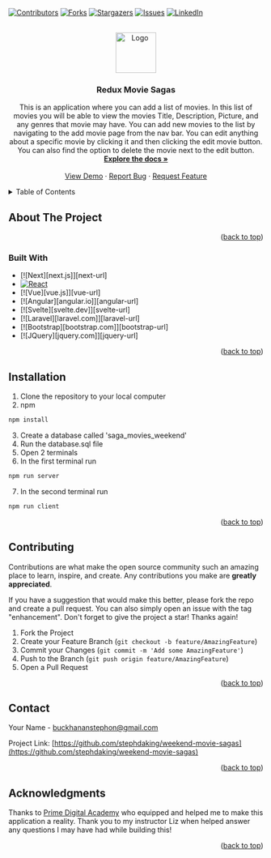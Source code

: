 <div id="top"></div>

<!-- PROJECT SHIELDS -->
<!--
*** I'm using markdown "reference style" links for readability.
*** Reference links are enclosed in brackets [ ] instead of parentheses ( ).
*** See the bottom of this document for the declaration of the reference variables
*** for contributors-url, forks-url, etc. This is an optional, concise syntax you may use.
*** https://www.markdownguide.org/basic-syntax/#reference-style-links
-->

[![Contributors][contributors-shield]][contributors-url] [![Forks][forks-shield]][forks-url] [![Stargazers][stars-shield]][stars-url] [![Issues][issues-shield]][issues-url] [![LinkedIn][linkedin-shield]][linkedin-url]

<!-- PROJECT LOGO -->
<br />
<div align="center">
  <a href="https://github.com/stephdaking/weekend-movie-sagas">
    <img src="images/logo.png" alt="Logo" width="80" height="80">
  </a>

<h3 align="center">Redux Movie Sagas</h3>

  <p align="center">
    This is an application where you can add a list of movies. In this list of movies you will be able to view the movies Title, Description, Picture, and any genres that movie may have. You can add new movies to the list by navigating to the add movie page from the nav bar. You can edit anything about a specific movie by clicking it and then clicking the edit movie button. You can also find the option to delete the movie next to the edit button.
    <br />
    <a href="https://github.com/stephdaking/weekend-movie-sagas"><strong>Explore the docs »</strong></a>
    <br />
    <br />
    <a href="https://guarded-scrubland-35964.herokuapp.com/#/">View Demo</a>
    ·
    <a href="https://github.com/stephdaking/weekend-movie-sagas/issues">Report Bug</a>
    ·
    <a href="https://github.com/stephdaking/weekend-movie-sagas/issues">Request Feature</a>
  </p>
</div>

<!-- TABLE OF CONTENTS -->
<details>
  <summary>Table of Contents</summary>
  <ol>
    <li>
      <a href="#about-the-project">About The Project</a>
      <ul>
        <li><a href="#built-with">Built With</a></li>
      </ul>
    </li>
    <li>
      <a href="#getting-started">Getting Started</a>
      <ul>
        <li><a href="#prerequisites">Prerequisites</a></li>
        <li><a href="#installation">Installation</a></li>
      </ul>
    </li>
    <li><a href="#usage">Usage</a></li>
    <li><a href="#contributing">Contributing</a></li>
    <li><a href="#contact">Contact</a></li>
    <li><a href="#acknowledgments">Acknowledgments</a></li>
  </ol>
</details>

<!-- ABOUT THE PROJECT -->

## About The Project

<p align="right">(<a href="#top">back to top</a>)</p>

### Built With

- [![Next][next.js]][next-url]
- [![React][react.js]][react-url]
- [![Vue][vue.js]][vue-url]
- [![Angular][angular.io]][angular-url]
- [![Svelte][svelte.dev]][svelte-url]
- [![Laravel][laravel.com]][laravel-url]
- [![Bootstrap][bootstrap.com]][bootstrap-url]
- [![JQuery][jquery.com]][jquery-url]

<p align="right">(<a href="#top">back to top</a>)</p>

## Installation

1. Clone the repository to your local computer
2. npm

```sh
npm install
```

3. Create a database called 'saga_movies_weekend'
4. Run the database.sql file
5. Open 2 terminals
6. In the first terminal run

```sh
npm run server
```

7. In the second terminal run

```sh
npm run client
```

<p align="right">(<a href="#top">back to top</a>)</p>

## Contributing

Contributions are what make the open source community such an amazing place to learn, inspire, and create. Any contributions you make are **greatly appreciated**.

If you have a suggestion that would make this better, please fork the repo and create a pull request. You can also simply open an issue with the tag "enhancement". Don't forget to give the project a star! Thanks again!

1. Fork the Project
2. Create your Feature Branch (`git checkout -b feature/AmazingFeature`)
3. Commit your Changes (`git commit -m 'Add some AmazingFeature'`)
4. Push to the Branch (`git push origin feature/AmazingFeature`)
5. Open a Pull Request

<p align="right">(<a href="#top">back to top</a>)</p>

## Contact

Your Name - buckhananstephon@gmail.com

Project Link: [https://github.com/stephdaking/weekend-movie-sagas](https://github.com/stephdaking/weekend-movie-sagas)

<p align="right">(<a href="#top">back to top</a>)</p>

<!-- ACKNOWLEDGMENTS -->

## Acknowledgments

Thanks to [Prime Digital Academy](www.primeacademy.io) who equipped and helped me to make this application a reality. Thank you to my instructor Liz when helped answer any questions I may have had while building this!

<p align="right">(<a href="#top">back to top</a>)</p>

<!-- MARKDOWN LINKS & IMAGES -->
<!-- https://www.markdownguide.org/basic-syntax/#reference-style-links -->

[contributors-shield]: https://img.shields.io/github/contributors/stephdaking/weekend-movie-sagas.svg?style=for-the-badge
[contributors-url]: https://github.com/stephdaking/weekend-movie-sagas/graphs/contributors
[forks-shield]: https://img.shields.io/github/forks/stephdaking/weekend-movie-sagas.svg?style=for-the-badge
[forks-url]: https://github.com/stephdaking/weekend-movie-sagas/network/members
[stars-shield]: https://img.shields.io/github/stars/stephdaking/weekend-movie-sagas.svg?style=for-the-badge
[stars-url]: https://github.com/stephdaking/weekend-movie-sagas/stargazers
[issues-shield]: https://img.shields.io/github/issues/stephdaking/weekend-movie-sagas.svg?style=for-the-badge
[issues-url]: https://github.com/stephdaking/weekend-movie-sagas/issues
[linkedin-shield]: https://img.shields.io/badge/-LinkedIn-black.svg?style=for-the-badge&logo=linkedin&colorB=555
[linkedin-url]: https://linkedin.com/in/stephonbuckhanan
[react.js]: https://img.shields.io/badge/React-20232A?style=for-the-badge&logo=react&logoColor=61DAFB
[react-url]: https://reactjs.org/
